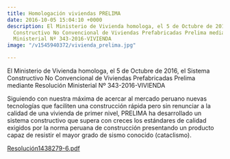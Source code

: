 ```yaml
---
title: Homologación viviendas PRELIMA
date: 2016-10-05 15:04:10 +0000
description: El Ministerio de Vivienda homologa, el 5 de Octubre de 2016, el Sistema
  Constructivo No Convencional de Viviendas Prefabricadas Prelima mediante Resolución
  Ministerial Nº 343-2016-VIVIENDA
image: "/v1545940372/vivienda_prelima.jpg"

---
```

El Ministerio de Vivienda homologa, el 5 de Octubre de 2016, el Sistema Constructivo No Convencional de Viviendas Prefabricadas Prelima mediante Resolución Ministerial Nº 343-2016-VIVIENDA

Siguiendo con nuestra máxima de acercar al mercado peruano nuevas tecnologías que faciliten una construcción rápida pero sin renunciar a la calidad de una vivienda de primer nivel, PRELIMA ha desarrollado un sistema constructivo que supera con creces los estándares de calidad exigidos por la norma peruana de construcción presentando un producto capaz de resistir el mayor grado de sismo conocido (cataclismo).

[Resolución1438279-6.pdf](/v1545940439/Resoluci%C3%B3n1438279-6.pdf "Resolución1438279-6.pdf")